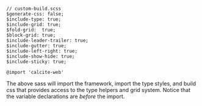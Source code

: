 ```
// custom-build.scss
$generate-css: false;
$include-type: true;
$include-grid: true;
$fold-grid:  true;
$block-grid: true;
$include-leader-trailer: true;
$include-gutter: true;
$include-left-right: true;
$include-show-hide: true;
$include-sticky: true;

@import 'calcite-web'
```

The above sass will import the framework, import the type styles, and build css that provides access to the type helpers and grid system. Notice that the variable declarations are *before* the import.
